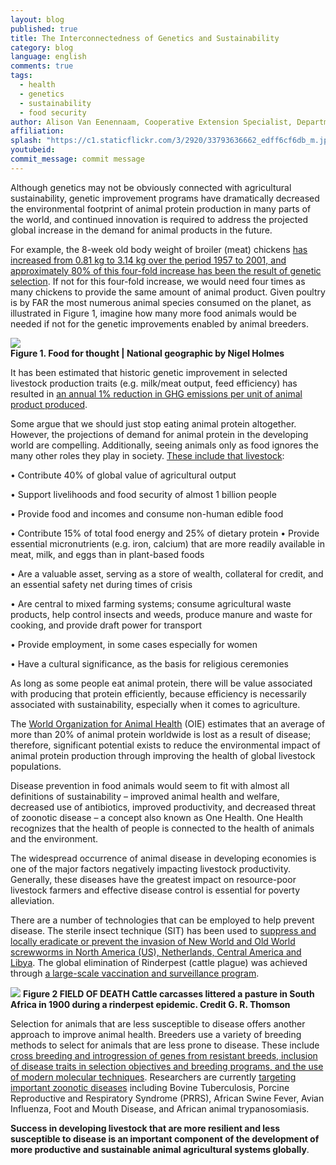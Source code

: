 ```yaml
---
layout: blog
published: true
title: The Interconnectedness of Genetics and Sustainability
category: blog
language: english
comments: true
tags: 
  - health
  - genetics
  - sustainability
  - food security
author: Alison Van Eenennaam, Cooperative Extension Specialist, Department of Animal Science, University of California, Davis
affiliation: 
splash: "https://c1.staticflickr.com/3/2920/33793636662_edff6cf6db_m.jpg"
youtubeid: 
commit_message: commit message
---
```

Although genetics may not be obviously connected with agricultural sustainability, genetic improvement programs have dramatically decreased the environmental footprint of animal protein production in many parts of the world, and continued innovation is required to address the projected global increase in the demand for animal products in the future. <!-- more --> 




For example, the 8-week old body weight of broiler (meat) chickens [has increased from 0.81 kg to 3.14 kg over the period 1957 to 2001, and approximately 80% of this four-fold increase has been the result of genetic selection](https://www.ncbi.nlm.nih.gov/pubmed/14601725). If not for this four-fold increase, we would need four times as many chickens to provide the same amount of animal product. Given poultry is by FAR the most numerous animal species consumed on the planet, as illustrated in Figure 1, imagine how many more food animals would be needed if not for the genetic improvements enabled by animal breeders. 




![](https://c1.staticflickr.com/3/2840/33085158614_aa35259c72.jpg)  
**Figure 1. Food for thought | National geographic by Nigel Holmes**




It has been estimated that historic genetic improvement in selected livestock production traits (e.g. milk/meat output, feed efficiency) has resulted in [an annual 1% reduction in GHG emissions per unit of animal product produced](https://www.ncbi.nlm.nih.gov/pubmed/22443938). 




Some argue that we should just stop eating animal protein altogether. However, the projections of demand for animal protein in the developing world are compelling. Additionally, seeing animals only as food ignores the many other roles they play in society. [These include that livestock](http://www.cornellpress.cornell.edu/book/?GCOI=80140100695530):




•	Contribute 40% of global value of agricultural output

•	Support livelihoods and food security of almost 1 billion people

•	Provide food and incomes and consume non-human edible food

•	Contribute 15% of total food energy and 25% of dietary protein
•	Provide essential micronutrients (e.g. iron, calcium) that are more readily available in meat, milk, and eggs than in plant-based foods

•	Are a valuable asset, serving as a store of wealth, collateral for credit, and an essential safety net during times of crisis

•	Are central to mixed farming systems; consume agricultural waste products, help control insects and weeds, produce manure and waste for cooking, and provide draft power for transport

•	Provide employment, in some cases especially for women 

•	Have a cultural significance, as the basis for religious ceremonies

 


As long as some people eat animal protein, there will be value associated with producing that protein efficiently, because efficiency is necessarily associated with sustainability, especially when it comes to agriculture.




The [World Organization for Animal Health](http://www.oie.int/for-the-media/editorials/detail/article/feeding-the-world-better-by-controlling-animal-diseases/) (OIE) estimates that an average of more than 20% of animal protein worldwide is lost as a result of disease; therefore, significant potential exists to reduce the environmental impact of animal protein production through improving the health of global livestock populations.




Disease prevention in food animals would seem to fit with almost all definitions of sustainability – improved animal health and welfare, decreased use of antibiotics, improved productivity, and decreased threat of zoonotic disease – a concept also known as One Health. One Health recognizes that the health of people is connected to the health of animals and the environment.  




The widespread occurrence of animal disease in developing economies is one of the major factors negatively impacting livestock productivity. Generally, these diseases have the greatest impact on resource-poor livestock farmers and effective disease control is essential for poverty alleviation. 




There are a number of technologies that can be employed to help prevent disease. The sterile insect technique (SIT) has been used to [suppress and locally eradicate or prevent the invasion of New World and Old World screwworms in North America (US), Netherlands, Central America and Libya]( https://link.springer.com/chapter/10.1007%2F1-4020-4051-2_24). The global elimination of Rinderpest (cattle plague) was achieved through [a large-scale vaccination and surveillance program](https://www.ncbi.nlm.nih.gov/pubmed/21783268). 




   
![](https://c1.staticflickr.com/3/2856/33085164144_9a57db9e2f_z.jpg) 
**Figure 2 FIELD OF DEATH Cattle carcasses littered a pasture in South Africa in 1900 during a rinderpest epidemic. Credit G. R. Thomson**


Selection for animals that are less susceptible to disease offers another approach to improve animal health. Breeders use a variety of breeding methods to select for animals that are less prone to disease. These include [cross breeding and introgression of genes from resistant breeds, inclusion of disease traits in selection objectives and breeding programs, and the use of modern molecular techniques](https://agricultureandfoodsecurity.biomedcentral.com/articles/10.1186/s40066-015-0043-3). Researchers are currently [targeting important zoonotic diseases](https://www.ncbi.nlm.nih.gov/pubmed/27835795) including Bovine Tuberculosis, Porcine Reproductive and Respiratory Syndrome (PRRS), African Swine Fever, Avian Influenza, Foot and Mouth Disease, and African animal trypanosomiasis.



**Success in developing livestock that are more resilient and less susceptible to disease is an important component of the development of more productive and sustainable animal agricultural systems globally**.